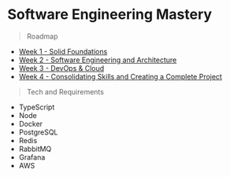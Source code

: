 #  Software Engineering Mastery

> Roadmap

- [Week 1 - Solid Foundations](week-1/planning.md)
- [Week 2 - Software Engineering and Architecture](week-2/planning.md) 
- [Week 3 - DevOps & Cloud](week-3/planning.md) 
- [Week 4 - Consolidating Skills and Creating a Complete Project](week-4/planning.md) 

> Tech and Requirements

- TypeScript
- Node
- Docker
- PostgreSQL
- Redis
- RabbitMQ
- Grafana
- AWS
